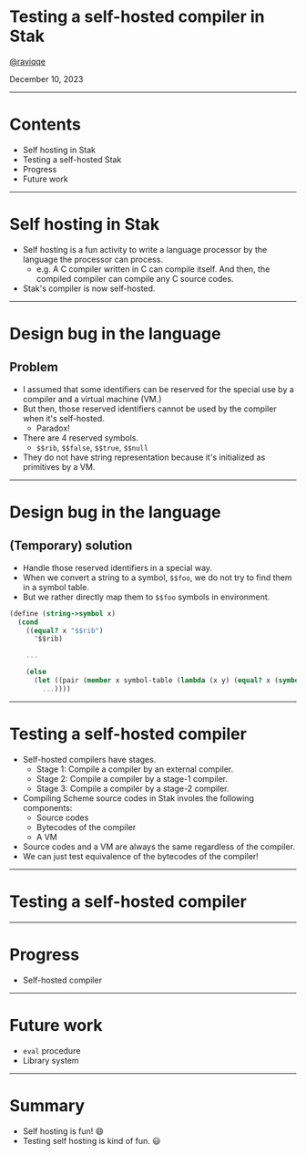 # Testing a self-hosted compiler in Stak

[@raviqqe](https://github.com/raviqqe)

December 10, 2023

---

# Contents

- Self hosting in Stak
- Testing a self-hosted Stak
- Progress
- Future work

---

# Self hosting in Stak

- Self hosting is a fun activity to write a language processor by the language the processor can process.
  - e.g. A C compiler written in C can compile itself. And then, the compiled compiler can compile any C source codes.
- Stak's compiler is now self-hosted.

---

# Design bug in the language

## Problem

- I assumed that some identifiers can be reserved for the special use by a compiler and a virtual machine (VM.)
- But then, those reserved identifiers cannot be used by the compiler when it's self-hosted.
  - Paradox!
- There are 4 reserved symbols.
  - `$$rib`, `$$false`, `$$true`, `$$null`
- They do not have string representation because it's initialized as primitives by a VM.

---

# Design bug in the language

## (Temporary) solution

- Handle those reserved identifiers in a special way.
- When we convert a string to a symbol, `$$foo`, we do not try to find them in a symbol table.
- But we rather directly map them to `$$foo` symbols in environment.

```scheme
(define (string->symbol x)
  (cond
    ((equal? x "$$rib")
      '$$rib)

    ...

    (else
      (let ((pair (member x symbol-table (lambda (x y) (equal? x (symbol->string y))))))
        ...))))
```

---

# Testing a self-hosted compiler

- Self-hosted compilers have stages.
  - Stage 1: Compile a compiler by an external compiler.
  - Stage 2: Compile a compiler by a stage-1 compiler.
  - Stage 3: Compile a compiler by a stage-2 compiler.
- Compiling Scheme source codes in Stak involes the following components:
  - Source codes
  - Bytecodes of the compiler
  - A VM
- Source codes and a VM are always the same regardless of the compiler.
- We can just test equivalence of the bytecodes of the compiler!

---

# Testing a self-hosted compiler

---

# Progress

- Self-hosted compiler

---

# Future work

- `eval` procedure
- Library system

---

# Summary

- Self hosting is fun! 😄
- Testing self hosting is kind of fun. 😃
